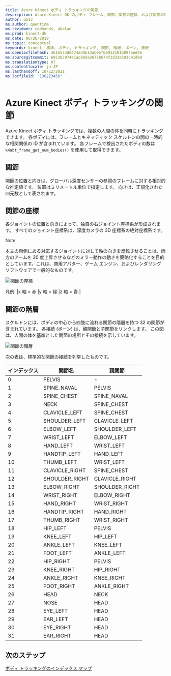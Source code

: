 ```yaml
---
title: Azure Kinect ボディ トラッキングの関節
description: Azure Kinect DK のボディ フレーム、関節、関節の座標、および関節の階層について説明します。
author: qm13
ms.author: quentinm
ms.reviewer: cedmonds, abalan
ms.prod: kinect-dk
ms.date: 06/26/2019
ms.topic: conceptual
keywords: kinect, 移植, ボディ, トラッキング, 関節, 階層, ボーン, 接続
ms.openlocfilehash: 2616573d0474addb14abe5f6e932181b097bed46
ms.sourcegitcommit: 692382974e1ac868a2672b67af2d33e593c91d60
ms.translationtype: HT
ms.contentlocale: ja-JP
ms.lasthandoff: 10/22/2021
ms.locfileid: "130223456"
---
```

# <a name="azure-kinect-body-tracking-joints"></a>Azure Kinect ボディ トラッキングの関節

Azure Kinect ボディ トラッキングでは、複数の人間の体を同時にトラッキングできます。 各ボディには、フレームとキネマティック スケルトンの間の一時的な相関関係の ID が含まれています。 各フレームで検出されたボディの数は `k4abt_frame_get_num_bodies()` を使用して取得できます。

## <a name="joints"></a>関節

関節の位置と向きは、グローバル深度センサーの参照のフレームに対する相対的な推定値です。 位置はミリメートル単位で指定します。 向きは、正規化された四元数として表されます。

## <a name="joint-coordinates"></a>関節の座標

各ジョイントの位置と向きによって、独自の右ジョイント座標系が形成されます。 すべてのジョイント座標系は、深度カメラの 3D 座標系の絶対座標系です。

> [!NOTE]
> 本文の両側にある対応するジョイントに対して軸の向きを反転させることは、両方のアームを 20 度上昇させるなどのミラー動作の動きを簡略化することを目的としています。これは、商用アバター、ゲーム エンジン、およびレンダリング ソフトウェアで一般的なものです。

![関節の座標](./media/concepts/joint-coordinates.png)

凡例: |x 軸 = 赤 |y 軸 = 緑 |z 軸 = 青 |

## <a name="joint-hierarchy"></a>関節の階層

スケルトンには、ボディの中心から四肢に流れる関節の階層を持つ 32 の関節が含まれています。 各接続 (ボーン) は、親関節と子関節をリンクします。 この図は、人間の体を基準とした関節の場所とその接続を示しています。

![関節の階層](./media/concepts/joint-hierarchy.png)

次の表は、標準的な関節の接続を列挙したものです。

|インデックス |関節名     | 親関節   |
|------|---------------|----------------|
| 0    |PELVIS         | -              |
| 1    |SPINE_NAVAL    | PELVIS         |
| 2    |SPINE_CHEST    | SPINE_NAVAL    |
| 3    |NECK           | SPINE_CHEST    |
| 4    |CLAVICLE_LEFT  | SPINE_CHEST    |
| 5    |SHOULDER_LEFT  | CLAVICLE_LEFT  |
| 6    |ELBOW_LEFT     | SHOULDER_LEFT  |
| 7    |WRIST_LEFT     | ELBOW_LEFT     |
| 8    |HAND_LEFT      | WRIST_LEFT     |
| 9    |HANDTIP_LEFT   | HAND_LEFT      |
| 10   |THUMB_LEFT     | WRIST_LEFT     |
| 11   |CLAVICLE_RIGHT | SPINE_CHEST    |
| 12   |SHOULDER_RIGHT | CLAVICLE_RIGHT |
| 13   |ELBOW_RIGHT    | SHOULDER_RIGHT |
| 14   |WRIST_RIGHT    | ELBOW_RIGHT    |
| 15   |HAND_RIGHT     | WRIST_RIGHT    |
| 16   |HANDTIP_RIGHT  | HAND_RIGHT     |
| 17   |THUMB_RIGHT    | WRIST_RIGHT    |
| 18   |HIP_LEFT       | PELVIS         |
| 19   |KNEE_LEFT      | HIP_LEFT       |
| 20   |ANKLE_LEFT     | KNEE_LEFT      |
| 21   |FOOT_LEFT      | ANKLE_LEFT     |
| 22   |HIP_RIGHT      | PELVIS         |
| 23   |KNEE_RIGHT     | HIP_RIGHT      |
| 24   |ANKLE_RIGHT    | KNEE_RIGHT     |
| 25   |FOOT_RIGHT     | ANKLE_RIGHT    |
| 26   |HEAD           | NECK           |
| 27   |NOSE           | HEAD           |
| 28   |EYE_LEFT       | HEAD           |
| 29   |EAR_LEFT       | HEAD           |
| 30   |EYE_RIGHT      | HEAD           |
| 31   |EAR_RIGHT      | HEAD           |

## <a name="next-steps"></a>次のステップ

[ボディ トラッキングのインデックス マップ](body-index-map.md)
